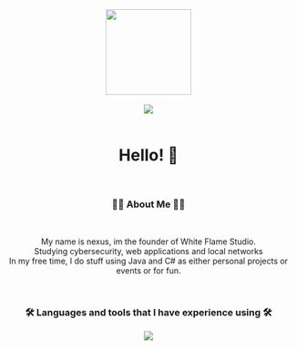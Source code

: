 <div align="center">
  <img height="150" src="https://avatars.githubusercontent.com/xNexusACS?v=4"  />
</div>

</br>

<div align="center">
  <img src="https://komarev.com/ghpvc/?username=xNexusACS&style=for-the-badge"  />
</div>

</br>

<h1 align="center">Hello! 👋</h1>

</br>

<h3 align="center">👩‍💻  About Me 👩‍💻</h3>

</br>

<p align="center">My name is nexus, im the founder of White Flame Studio.</br>Studying cybersecurity, web applications and local networks</br>In my free time, I do stuff using Java and C# as either personal projects or events or for fun.</p>

</br>

<h3 align="center">🛠 Languages and tools that I have experience using 🛠</h3>
<div align="center">
  <a href="https://skillicons.dev">
    <img src="https://skillicons.dev/icons?i=git,docker,aws,cs,css,gitlab,html,idea,rider,java,mysql,unity,wasm" />
  </a>
</div>
